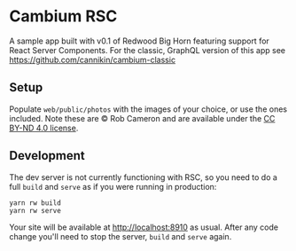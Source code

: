 # Cambium RSC

A sample app built with v0.1 of Redwood Big Horn featuring support for React Server Components. For the classic, GraphQL version of this app see <https://github.com/cannikin/cambium-classic>

## Setup

Populate `web/public/photos` with the images of your choice, or use the ones included. Note these are &copy; Rob Cameron and are available under the [CC BY-ND 4.0 license](https://creativecommons.org/licenses/by-nc/4.0/).

## Development

The dev server is not currently functioning with RSC, so you need to do a full `build` and `serve` as if you were running in production:

```
yarn rw build
yarn rw serve
```

Your site will be available at <http://localhost:8910> as usual. After any code change you'll need to stop the server, `build` and `serve` again.
